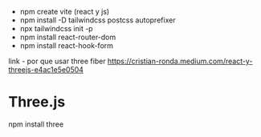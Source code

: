 - npm create vite (react y js)
- npm install -D tailwindcss postcss autoprefixer
- npx tailwindcss init -p
- npm install react-router-dom
- npm install react-hook-form


link - por que usar three fiber
https://cristian-ronda.medium.com/react-y-threejs-e4ac1e5e0504


# Three.js

npm install three